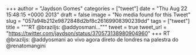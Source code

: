 
+++
author = "Jaydson Gomes"
categories = ["tweet"]
date = "Thu Aug 22 15:48:15 +0000 2013"
draft = false
image = "No media found for this Tweet"
slug = "057a94b212e9872848d2bf8c26169908390239dd"
tags = ["tweet"]
title = """RT @braziljs: @addyosmani..."""
tweet = true
tweet_url = "https://twitter.com/jaydson/status/370573138980904960"
+++
RT @braziljs: @addyosmani ao vivo agora direto de londres na palestra do @renatomangini
